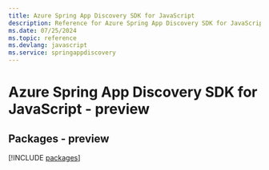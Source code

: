 ```yaml
---
title: Azure Spring App Discovery SDK for JavaScript
description: Reference for Azure Spring App Discovery SDK for JavaScript
ms.date: 07/25/2024
ms.topic: reference
ms.devlang: javascript
ms.service: springappdiscovery
---
```

# Azure Spring App Discovery SDK for JavaScript - preview
## Packages - preview
[!INCLUDE [packages](spring-app-discovery-index.md)]